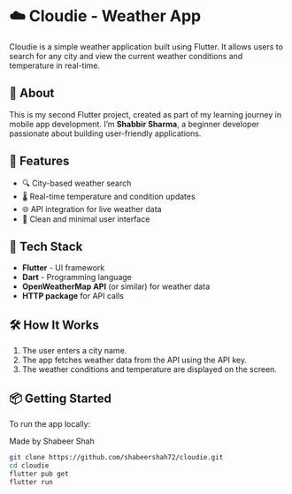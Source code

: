 # ☁️ Cloudie - Weather App

Cloudie is a simple weather application built using Flutter. It allows users to search for any city and view the current weather conditions and temperature in real-time.

## 🌟 About

This is my second Flutter project, created as part of my learning journey in mobile app development. I’m **Shabbir Sharma**, a beginner developer passionate about building user-friendly applications.

## 🔧 Features

- 🔍 City-based weather search
- 🌡️ Real-time temperature and condition updates
- 🌐 API integration for live weather data
- 🎨 Clean and minimal user interface

## 🚀 Tech Stack

- **Flutter** - UI framework
- **Dart** - Programming language
- **OpenWeatherMap API** (or similar) for weather data
- **HTTP package** for API calls

## 🛠️ How It Works

1. The user enters a city name.
2. The app fetches weather data from the API using the API key.
3. The weather conditions and temperature are displayed on the screen.


## 📦 Getting Started

To run the app locally:

Made by Shabeer Shah

```bash
git clone https://github.com/shabeershah72/cloudie.git
cd cloudie
flutter pub get
flutter run
